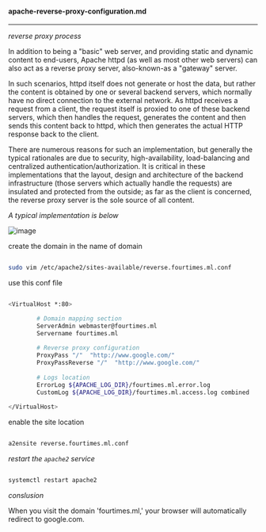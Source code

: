 #### apache-reverse-proxy-configuration.md

---

_reverse proxy process_

In addition to being a "basic" web server, and providing static and dynamic content to end-users, Apache httpd (as well as most other web servers) can also act as a reverse proxy server, also-known-as a "gateway" server.

In such scenarios, httpd itself does not generate or host the data, but rather the content is obtained by one or several backend servers, which normally have no direct connection to the external network. As httpd receives a request from a client, the request itself is proxied to one of these backend servers, which then handles the request, generates the content and then sends this content back to httpd, which then generates the actual HTTP response back to the client.

There are numerous reasons for such an implementation, but generally the typical rationales are due to security, high-availability, load-balancing and centralized authentication/authorization. It is critical in these implementations that the layout, design and architecture of the backend infrastructure (those servers which actually handle the requests) are insulated and protected from the outside; as far as the client is concerned, the reverse proxy server is the sole source of all content.

_A typical implementation is below_

![image](https://user-images.githubusercontent.com/57703276/170813018-f09b2467-7f12-44c7-9873-26741706e406.png)


create the domain in the name of domain

```bash

sudo vim /etc/apache2/sites-available/reverse.fourtimes.ml.conf

```

use this conf file

```bash

<VirtualHost *:80>

        # Domain mapping section
        ServerAdmin webmaster@fourtimes.ml
        Servername fourtimes.ml
        
        # Reverse proxy configuration
        ProxyPass "/"  "http://www.google.com/"
        ProxyPassReverse "/"  "http://www.google.com/"
        
        # Logs location
        ErrorLog ${APACHE_LOG_DIR}/fourtimes.ml.error.log
        CustomLog ${APACHE_LOG_DIR}/fourtimes.ml.access.log combined
        
</VirtualHost>

```

enable the site location

```bash

a2ensite reverse.fourtimes.ml.conf

```

_restart the `apache2` service_

```bash

systemctl restart apache2

```


_conslusion_

When you visit the domain 'fourtimes.ml,' your browser will automatically redirect to google.com.


